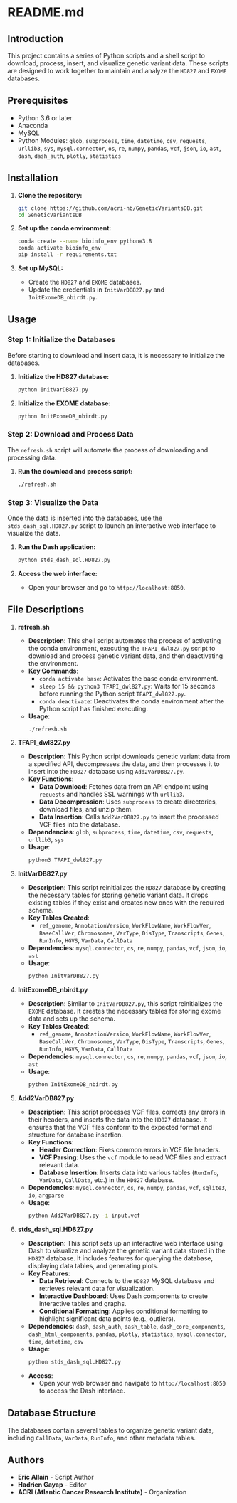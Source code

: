 # README.md

## Introduction

This project contains a series of Python scripts and a shell script to download, process, insert, and visualize genetic variant data. These scripts are designed to work together to maintain and analyze the `HD827` and `EXOME` databases.

## Prerequisites

- Python 3.6 or later
- Anaconda
- MySQL
- Python Modules: `glob`, `subprocess`, `time`, `datetime`, `csv`, `requests`, `urllib3`, `sys`, `mysql.connector`, `os`, `re`, `numpy`, `pandas`, `vcf`, `json`, `io`, `ast`, `dash`, `dash_auth`, `plotly`, `statistics`

## Installation

1. **Clone the repository:**
   ```sh
   git clone https://github.com/acri-nb/GeneticVariantsDB.git
   cd GeneticVariantsDB
   ```

2. **Set up the conda environment:**
   ```sh
   conda create --name bioinfo_env python=3.8
   conda activate bioinfo_env
   pip install -r requirements.txt
   ```

3. **Set up MySQL:**
   - Create the `HD827` and `EXOME` databases.
   - Update the credentials in `InitVarDB827.py` and `InitExomeDB_nbirdt.py`.

## Usage

### Step 1: Initialize the Databases

Before starting to download and insert data, it is necessary to initialize the databases.

1. **Initialize the HD827 database:**
   ```sh
   python InitVarDB827.py
   ```

2. **Initialize the EXOME database:**
   ```sh
   python InitExomeDB_nbirdt.py
   ```

### Step 2: Download and Process Data

The `refresh.sh` script will automate the process of downloading and processing data.

1. **Run the download and process script:**
   ```sh
   ./refresh.sh
   ```

### Step 3: Visualize the Data

Once the data is inserted into the databases, use the `stds_dash_sql.HD827.py` script to launch an interactive web interface to visualize the data.

1. **Run the Dash application:**
   ```sh
   python stds_dash_sql.HD827.py
   ```

2. **Access the web interface:**
   - Open your browser and go to `http://localhost:8050`.

## File Descriptions

1. **refresh.sh**
   - **Description**: This shell script automates the process of activating the conda environment, executing the `TFAPI_dwl827.py` script to download and process genetic variant data, and then deactivating the environment.
   - **Key Commands**:
     - `conda activate base`: Activates the base conda environment.
     - `sleep 15 && python3 TFAPI_dwl827.py`: Waits for 15 seconds before running the Python script `TFAPI_dwl827.py`.
     - `conda deactivate`: Deactivates the conda environment after the Python script has finished executing.
   - **Usage**:
     ```sh
     ./refresh.sh
     ```

2. **TFAPI_dwl827.py**
   - **Description**: This Python script downloads genetic variant data from a specified API, decompresses the data, and then processes it to insert into the `HD827` database using `Add2VarDB827.py`.
   - **Key Functions**:
     - **Data Download**: Fetches data from an API endpoint using `requests` and handles SSL warnings with `urllib3`.
     - **Data Decompression**: Uses `subprocess` to create directories, download files, and unzip them.
     - **Data Insertion**: Calls `Add2VarDB827.py` to insert the processed VCF files into the database.
   - **Dependencies**: `glob`, `subprocess`, `time`, `datetime`, `csv`, `requests`, `urllib3`, `sys`
   - **Usage**:
     ```sh
     python3 TFAPI_dwl827.py
     ```

3. **InitVarDB827.py**
   - **Description**: This script reinitializes the `HD827` database by creating the necessary tables for storing genetic variant data. It drops existing tables if they exist and creates new ones with the required schema.
   - **Key Tables Created**:
     - `ref_genome`, `AnnotationVersion`, `WorkFlowName`, `WorkFlowVer`, `BaseCallVer`, `Chromosomes`, `VarType`, `DisType`, `Transcripts`, `Genes`, `RunInfo`, `HGVS`, `VarData`, `CallData`
   - **Dependencies**: `mysql.connector`, `os`, `re`, `numpy`, `pandas`, `vcf`, `json`, `io`, `ast`
   - **Usage**:
     ```sh
     python InitVarDB827.py
     ```

4. **InitExomeDB_nbirdt.py**
   - **Description**: Similar to `InitVarDB827.py`, this script reinitializes the `EXOME` database. It creates the necessary tables for storing exome data and sets up the schema.
   - **Key Tables Created**:
     - `ref_genome`, `AnnotationVersion`, `WorkFlowName`, `WorkFlowVer`, `BaseCallVer`, `Chromosomes`, `VarType`, `DisType`, `Transcripts`, `Genes`, `RunInfo`, `HGVS`, `VarData`, `CallData`
   - **Dependencies**: `mysql.connector`, `os`, `re`, `numpy`, `pandas`, `vcf`, `json`, `io`, `ast`
   - **Usage**:
     ```sh
     python InitExomeDB_nbirdt.py
     ```

5. **Add2VarDB827.py**
   - **Description**: This script processes VCF files, corrects any errors in their headers, and inserts the data into the `HD827` database. It ensures that the VCF files conform to the expected format and structure for database insertion.
   - **Key Functions**:
     - **Header Correction**: Fixes common errors in VCF file headers.
     - **VCF Parsing**: Uses the `vcf` module to read VCF files and extract relevant data.
     - **Database Insertion**: Inserts data into various tables (`RunInfo`, `VarData`, `CallData`, etc.) in the `HD827` database.
   - **Dependencies**: `mysql.connector`, `os`, `re`, `numpy`, `pandas`, `vcf`, `sqlite3`, `io`, `argparse`
   - **Usage**:
     ```sh
     python Add2VarDB827.py -i input.vcf
     ```

6. **stds_dash_sql.HD827.py**
   - **Description**: This script sets up an interactive web interface using Dash to visualize and analyze the genetic variant data stored in the `HD827` database. It includes features for querying the database, displaying data tables, and generating plots.
   - **Key Features**:
     - **Data Retrieval**: Connects to the `HD827` MySQL database and retrieves relevant data for visualization.
     - **Interactive Dashboard**: Uses Dash components to create interactive tables and graphs.
     - **Conditional Formatting**: Applies conditional formatting to highlight significant data points (e.g., outliers).
   - **Dependencies**: `dash`, `dash_auth`, `dash_table`, `dash_core_components`, `dash_html_components`, `pandas`, `plotly`, `statistics`, `mysql.connector`, `time`, `datetime`, `csv`
   - **Usage**:
     ```sh
     python stds_dash_sql.HD827.py
     ```
   - **Access**:
     - Open your web browser and navigate to `http://localhost:8050` to access the Dash interface.

## Database Structure

The databases contain several tables to organize genetic variant data, including `CallData`, `VarData`, `RunInfo`, and other metadata tables.

## Authors

- **Eric Allain** - Script Author
- **Hadrien Gayap** - Editor
- **ACRI (Atlantic Cancer Research Institute)** - Organization
